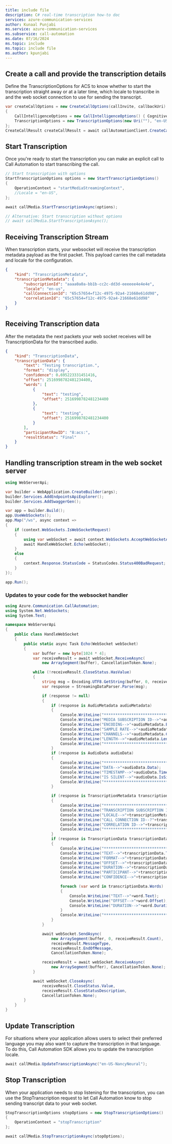 ```yaml
---
title: include file
description: C# real-time transcription how-to doc
services: azure-communication-services
author: Kunaal Punjabi
ms.service: azure-communication-services
ms.subservice: call-automation
ms.date: 07/16/2024
ms.topic: include
ms.topic: include file
ms.author: kpunjabi
---
```


## Create a call and provide the transcription details
Define the TranscriptionOptions for ACS to know whether to start the transcription straight away or at a later time, which locale to transcribe in and the web socket connection to use for sending the transcript.

```csharp
var createCallOptions = new CreateCallOptions(callInvite, callbackUri)
{
    CallIntelligenceOptions = new CallIntelligenceOptions() { CognitiveServicesEndpoint = new Uri(cognitiveServiceEndpoint) },
    TranscriptionOptions = new TranscriptionOptions(new Uri(""), "en-US", false, TranscriptionTransport.Websocket)
};
CreateCallResult createCallResult = await callAutomationClient.CreateCallAsync(createCallOptions);
```

## Start Transcription
Once you're ready to start the transcription you can make an explicit call to Call Automation to start transcribing the call.

```csharp
// Start transcription with options
StartTranscriptionOptions options = new StartTranscriptionOptions()
{
    OperationContext = "startMediaStreamingContext",
    //Locale = "en-US",
};

await callMedia.StartTranscriptionAsync(options);

// Alternative: Start transcription without options
// await callMedia.StartTranscriptionAsync();
```

## Receiving Transcription Stream
When transcription starts, your websocket will receive the transcription metadata payload as the first packet. This payload carries the call metadata and locale for the configuration.

```json
{
    "kind": "TranscriptionMetadata",
    "transcriptionMetadata": {
        "subscriptionId": "aaaa0a0a-bb1b-cc2c-dd3d-eeeeee4e4e4e",
        "locale": "en-us",
        "callConnectionId": "65c57654=f12c-4975-92a4-21668e61dd98",
        "correlationId": "65c57654=f12c-4975-92a4-21668e61dd98"
    }
}
```

## Receiving Transcription data
After the metadata the next packets your web socket receives will be TranscriptionData for the transcribed audio.

```json
{
    "kind": "TranscriptionData",
    "transcriptionData": {
        "text": "Testing transcription.",
        "format": "display",
        "confidence": 0.695223331451416,
        "offset": 2516998782481234400,
        "words": [
            {
                "text": "testing",
                "offset": 2516998782481234400
            },
            {
                "text": "testing",
                "offset": 2516998782481234400
            }
        ],
        "participantRawID": "8:acs:",
        "resultStatus": "Final"
    }
}
```

## Handling transcription stream in the web socket server
```csharp
using WebServerApi;

var builder = WebApplication.CreateBuilder(args);
builder.Services.AddEndpointsApiExplorer();
builder.Services.AddSwaggerGen();

var app = builder.Build();
app.UseWebSockets();
app.Map("/ws", async context =>
{
    if (context.WebSockets.IsWebSocketRequest)
    {
        using var webSocket = await context.WebSockets.AcceptWebSocketAsync();
        await HandleWebSocket.Echo(webSocket);
    }
    else
    {
        context.Response.StatusCode = StatusCodes.Status400BadRequest;
    }
});

app.Run();
```

### Updates to your code for the websocket handler
```csharp
using Azure.Communication.CallAutomation;
using System.Net.WebSockets;
using System.Text;

namespace WebServerApi
{
    public class HandleWebSocket
    {
        public static async Task Echo(WebSocket webSocket)
        {
            var buffer = new byte[1024 * 4];
            var receiveResult = await webSocket.ReceiveAsync(
                new ArraySegment(buffer), CancellationToken.None);

            while (!receiveResult.CloseStatus.HasValue)
            {
                string msg = Encoding.UTF8.GetString(buffer, 0, receiveResult.Count);
                var response = StreamingDataParser.Parse(msg);

                if (response != null)
                {
                    if (response is AudioMetadata audioMetadata)
                    {
                        Console.WriteLine("***************************************************************************************");
                        Console.WriteLine("MEDIA SUBSCRIPTION ID-->"+audioMetadata.MediaSubscriptionId);
                        Console.WriteLine("ENCODING-->"+audioMetadata.Encoding);
                        Console.WriteLine("SAMPLE RATE-->"+audioMetadata.SampleRate);
                        Console.WriteLine("CHANNELS-->"+audioMetadata.Channels);
                        Console.WriteLine("LENGTH-->"+audioMetadata.Length);
                        Console.WriteLine("***************************************************************************************");
                    }
                    if (response is AudioData audioData)
                    {
                        Console.WriteLine("***************************************************************************************");
                        Console.WriteLine("DATA-->"+audioData.Data);
                        Console.WriteLine("TIMESTAMP-->"+audioData.Timestamp);
                        Console.WriteLine("IS SILENT-->"+audioData.IsSilent);
                        Console.WriteLine("***************************************************************************************");
                    }

                    if (response is TranscriptionMetadata transcriptionMetadata)
                    {
                        Console.WriteLine("***************************************************************************************");
                        Console.WriteLine("TRANSCRIPTION SUBSCRIPTION ID-->"+transcriptionMetadata.TranscriptionSubscriptionId);
                        Console.WriteLine("LOCALE-->"+transcriptionMetadata.Locale);
                        Console.WriteLine("CALL CONNECTION ID--?"+transcriptionMetadata.CallConnectionId);
                        Console.WriteLine("CORRELATION ID-->"+transcriptionMetadata.CorrelationId);
                        Console.WriteLine("***************************************************************************************");
                    }
                    if (response is TranscriptionData transcriptionData)
                    {
                        Console.WriteLine("***************************************************************************************");
                        Console.WriteLine("TEXT-->"+transcriptionData.Text);
                        Console.WriteLine("FORMAT-->"+transcriptionData.Format);
                        Console.WriteLine("OFFSET-->"+transcriptionData.Offset);
                        Console.WriteLine("DURATION-->"+transcriptionData.Duration);
                        Console.WriteLine("PARTICIPANT-->"+transcriptionData.Participant.RawId);
                        Console.WriteLine("CONFIDENCE-->"+transcriptionData.Confidence);

                        foreach (var word in transcriptionData.Words)
                        {
                            Console.WriteLine("TEXT-->"+word.Text);
                            Console.WriteLine("OFFSET-->"+word.Offset);
                            Console.WriteLine("DURATION-->"+word.Duration);
                        }
                        Console.WriteLine("***************************************************************************************");
                    }
                }

                await webSocket.SendAsync(
                    new ArraySegment(buffer, 0, receiveResult.Count),
                    receiveResult.MessageType,
                    receiveResult.EndOfMessage,
                    CancellationToken.None);

                receiveResult = await webSocket.ReceiveAsync(
                    new ArraySegment(buffer), CancellationToken.None);
            }

            await webSocket.CloseAsync(
                receiveResult.CloseStatus.Value,
                receiveResult.CloseStatusDescription,
                CancellationToken.None);
        }
    }
}
```

## Update Transcription
For situations where your application allows users to select their preferred language you may also want to capture the transcription in that language. To do this, Call Automation SDK allows you to update the transcription locale.

```csharp
await callMedia.UpdateTranscriptionAsync("en-US-NancyNeural");
```

## Stop Transcription
When your application needs to stop listening for the transcription, you can use the StopTranscription request to let Call Automation know to stop sending transcript data to your web socket.

```csharp
StopTranscriptionOptions stopOptions = new StopTranscriptionOptions()
{
    OperationContext = "stopTranscription"
};

await callMedia.StopTranscriptionAsync(stopOptions);
```
